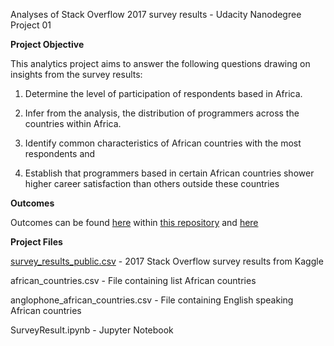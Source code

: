 Analyses of Stack Overflow 2017 survey results - Udacity Nanodegree Project 01

**Project Objective**

This analytics project aims to answer the following questions drawing on insights from the survey results:

1.	Determine the level of participation of respondents based in Africa. 

2.	Infer from the analysis, the distribution of programmers across the countries within Africa.

3.	Identify common characteristics of African countries with the most respondents and

4.	Establish that programmers based in certain African countries shower higher career satisfaction than others outside these countries

**Outcomes**

Outcomes can be found [here](https://github.com/ChidiOnum/Survey_Results/blob/main/Analysis%20of%20Stack%20Overflow%20Survey%202017.pdf) within [this repository](https://github.com/ChidiOnum/Survey_Results.git) and [here](https://cndukwe.blogspot.com/2021/03/analysis-of-stack-overflow-survey-2017.html)


**Project Files**

[survey_results_public.csv](https://www.kaggle.com/stackoverflow/so-survey-2017) - 2017 Stack Overflow survey results from Kaggle

african_countries.csv - File containing list African countries

anglophone_african_countries.csv - File containing English speaking African countries

SurveyResult.ipynb - Jupyter Notebook

